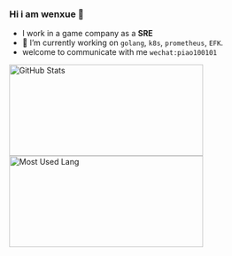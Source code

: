 ### Hi i am wenxue 👋

- I work in a game company as a **SRE** 
- 🔭 I’m currently working on `golang`, `k8s`, `prometheus`, `EFK`.
- welcome to communicate with me `wechat:piao100101`


<img width="350px" height="165px" alt="GitHub Stats" src="https://github-readme-stats.vercel.app/api?username=beastpu&count_private=true&show_icons=true"/> 
<img width="350px" height="165px" alt="Most Used Lang" src="https://github-readme-stats.vercel.app/api/top-langs/?username=beastpu&layout=compact"/>


